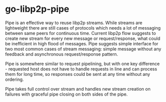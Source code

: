 # go-libp2p-pipe

Pipe is an effective way to reuse libp2p streams. While streams are 
lightweight there are still cases of protocols which needs a lot of messaging
between same peers for continuous time. Current libp2p flow suggests to create
new stream for every new message or request/response, what could be inefficient
in high flood of messages. Pipe suggests simple interface for two most common 
cases of stream messaging: simple message without any feedback and asynchronous 
request/response pattern.

Pipe is somewhere similar to request pipelining, but with one key difference -
requested host does not have to handle requests in line and can process 
them for long time, so responses could be sent at any time without any ordering. 

Pipe takes full control over stream and handles new stream creation on 
failures with graceful pipe closing on both sides of the pipe.

